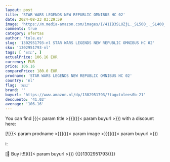 ```yaml
---
layout: post
title: 'STAR WARS LEGENDS NEW REPUBLIC OMNIBUS HC 02'
date: 2024-08-23 03:29:59
image: 'https://m.media-amazon.com/images/I/41IB3SLUZjL._SL500_._SL400_.jpg'
comments: true
category: ofertas
author: 'tole.es'
slug: '1302951793-nl STAR WARS LEGENDS NEW REPUBLIC OMNIBUS HC 02'
sku: '1302951793-nl'
tags: [ '🇳🇱', ]
actualPrice: 106.16 EUR
currency: EUR
price: 106.16
comparePrice: 180.0 EUR
prodname: 'STAR WARS LEGENDS NEW REPUBLIC OMNIBUS HC 02'
country: 'nl'
flag: '🇳🇱'
brand: ''
buyurl: 'https://www.amazon.nl/dp/1302951793/?tag=tolees0b-21'
descuento: '41.02'
average: '106.16'
---
```


You can find [{{< param title >}}]({{< param buyurl >}}) with a discount here:

[![{{< param prodname >}}]({{< param image >}})]({{< param buyurl >}})

ℹ️:


[🛒 Buy it!!]({{< param buyurl >}})
{{<world>}}1302951793{{</world>}}
